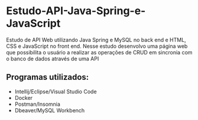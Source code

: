 # Estudo-API-Java-Spring-e-JavaScript
Estudo de API Web utilizando Java Spring e MySQL no back end e HTML, CSS e JavaScript no front end.
Nesse estudo desenvolvo uma página web que possibilita o usuário a realizar as operações de CRUD em sincronia com o banco de dados através de uma API

## Programas utilizados:
* Intellij/Eclipse/Visual Studio Code
* Docker
* Postman/Insomnia
* Dbeaver/MySQL Workbench
